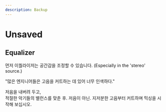 ```yaml
---
description: Backup
---
```


# Unsaved

## Equalizer

먼저 이퀄라이저는 공간감을 조정할 수 있습니다. \(Especially in the 'stereo' source.\)

"많은 엔지니어들은 고음을 커트하는 데 있어 너무 인색하다."

저음을 내버려 두고,   
적절한 악기들의 밸런스를 맞춘 후. 저음이 아닌. 지저분한 고음부터 커트하며 믹싱을 시작해 보십시오.


